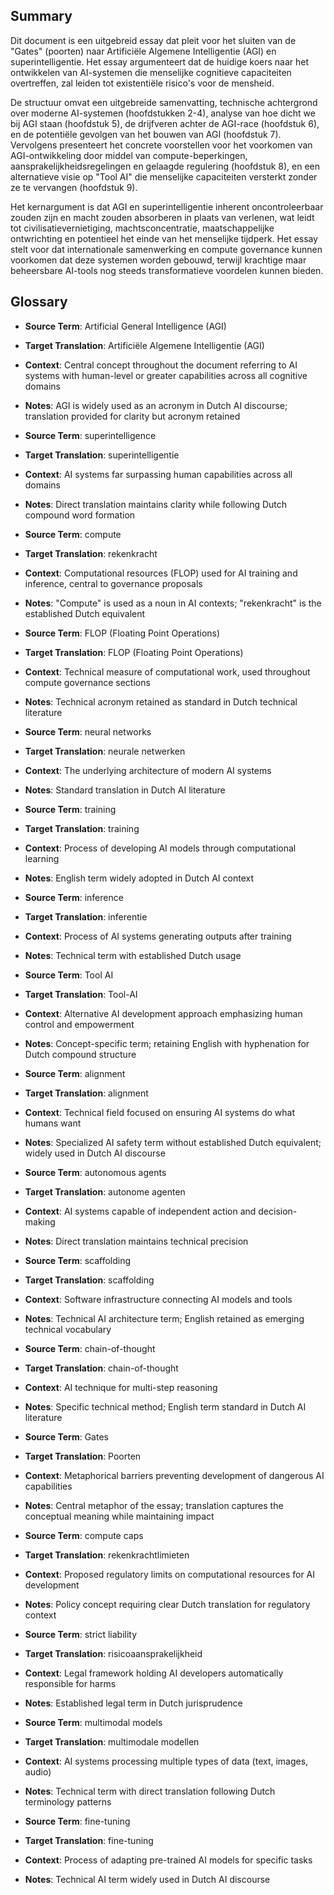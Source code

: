 ## Summary

Dit document is een uitgebreid essay dat pleit voor het sluiten van de "Gates" (poorten) naar Artificiële Algemene Intelligentie (AGI) en superintelligentie. Het essay argumenteert dat de huidige koers naar het ontwikkelen van AI-systemen die menselijke cognitieve capaciteiten overtreffen, zal leiden tot existentiële risico's voor de mensheid.

De structuur omvat een uitgebreide samenvatting, technische achtergrond over moderne AI-systemen (hoofdstukken 2-4), analyse van hoe dicht we bij AGI staan (hoofdstuk 5), de drijfveren achter de AGI-race (hoofdstuk 6), en de potentiële gevolgen van het bouwen van AGI (hoofdstuk 7). Vervolgens presenteert het concrete voorstellen voor het voorkomen van AGI-ontwikkeling door middel van compute-beperkingen, aansprakelijkheidsregelingen en gelaagde regulering (hoofdstuk 8), en een alternatieve visie op "Tool AI" die menselijke capaciteiten versterkt zonder ze te vervangen (hoofdstuk 9).

Het kernargument is dat AGI en superintelligentie inherent oncontroleerbaar zouden zijn en macht zouden absorberen in plaats van verlenen, wat leidt tot civilisatievernietiging, machtsconcentratie, maatschappelijke ontwrichting en potentieel het einde van het menselijke tijdperk. Het essay stelt voor dat internationale samenwerking en compute governance kunnen voorkomen dat deze systemen worden gebouwd, terwijl krachtige maar beheersbare AI-tools nog steeds transformatieve voordelen kunnen bieden.

## Glossary

- **Source Term**: Artificial General Intelligence (AGI)
- **Target Translation**: Artificiële Algemene Intelligentie (AGI)
- **Context**: Central concept throughout the document referring to AI systems with human-level or greater capabilities across all cognitive domains
- **Notes**: AGI is widely used as an acronym in Dutch AI discourse; translation provided for clarity but acronym retained

- **Source Term**: superintelligence
- **Target Translation**: superintelligentie
- **Context**: AI systems far surpassing human capabilities across all domains
- **Notes**: Direct translation maintains clarity while following Dutch compound word formation

- **Source Term**: compute
- **Target Translation**: rekenkracht
- **Context**: Computational resources (FLOP) used for AI training and inference, central to governance proposals
- **Notes**: "Compute" is used as a noun in AI contexts; "rekenkracht" is the established Dutch equivalent

- **Source Term**: FLOP (Floating Point Operations)
- **Target Translation**: FLOP (Floating Point Operations)
- **Context**: Technical measure of computational work, used throughout compute governance sections
- **Notes**: Technical acronym retained as standard in Dutch technical literature

- **Source Term**: neural networks
- **Target Translation**: neurale netwerken
- **Context**: The underlying architecture of modern AI systems
- **Notes**: Standard translation in Dutch AI literature

- **Source Term**: training
- **Target Translation**: training
- **Context**: Process of developing AI models through computational learning
- **Notes**: English term widely adopted in Dutch AI context

- **Source Term**: inference
- **Target Translation**: inferentie
- **Context**: Process of AI systems generating outputs after training
- **Notes**: Technical term with established Dutch usage

- **Source Term**: Tool AI
- **Target Translation**: Tool-AI
- **Context**: Alternative AI development approach emphasizing human control and empowerment
- **Notes**: Concept-specific term; retaining English with hyphenation for Dutch compound structure

- **Source Term**: alignment
- **Target Translation**: alignment
- **Context**: Technical field focused on ensuring AI systems do what humans want
- **Notes**: Specialized AI safety term without established Dutch equivalent; widely used in Dutch AI discourse

- **Source Term**: autonomous agents
- **Target Translation**: autonome agenten
- **Context**: AI systems capable of independent action and decision-making
- **Notes**: Direct translation maintains technical precision

- **Source Term**: scaffolding
- **Target Translation**: scaffolding
- **Context**: Software infrastructure connecting AI models and tools
- **Notes**: Technical AI architecture term; English retained as emerging technical vocabulary

- **Source Term**: chain-of-thought
- **Target Translation**: chain-of-thought
- **Context**: AI technique for multi-step reasoning
- **Notes**: Specific technical method; English term standard in Dutch AI literature

- **Source Term**: Gates
- **Target Translation**: Poorten
- **Context**: Metaphorical barriers preventing development of dangerous AI capabilities
- **Notes**: Central metaphor of the essay; translation captures the conceptual meaning while maintaining impact

- **Source Term**: compute caps
- **Target Translation**: rekenkrachtlimieten
- **Context**: Proposed regulatory limits on computational resources for AI development
- **Notes**: Policy concept requiring clear Dutch translation for regulatory context

- **Source Term**: strict liability
- **Target Translation**: risicoaansprakelijkheid
- **Context**: Legal framework holding AI developers automatically responsible for harms
- **Notes**: Established legal term in Dutch jurisprudence

- **Source Term**: multimodal models
- **Target Translation**: multimodale modellen
- **Context**: AI systems processing multiple types of data (text, images, audio)
- **Notes**: Technical term with direct translation following Dutch terminology patterns

- **Source Term**: fine-tuning
- **Target Translation**: fine-tuning
- **Context**: Process of adapting pre-trained AI models for specific tasks
- **Notes**: Technical AI term widely used in Dutch AI discourse